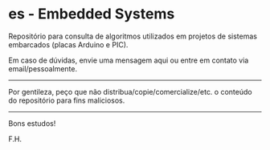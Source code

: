 # es - Embedded Systems

Repositório para consulta de algoritmos utilizados em projetos de sistemas embarcados (placas Arduino e PIC).

Em caso de dúvidas, envie uma mensagem aqui ou entre em contato via email/pessoalmente.

---------------------------------------------------------------------------------------------------------------------

Por gentileza, peço que não distribua/copie/comercialize/etc. o conteúdo do repositório para fins maliciosos.

---------------------------------------------------------------------------------------------------------------------

Bons estudos!

F.H.
